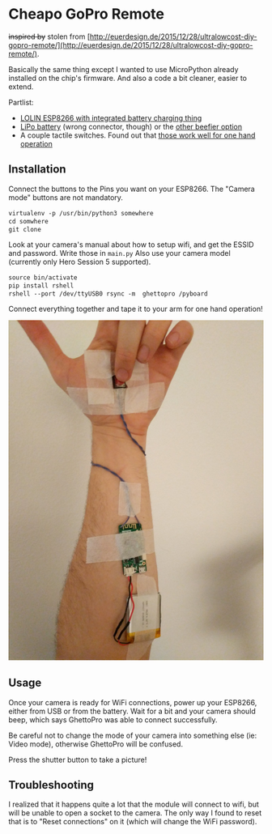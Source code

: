 # Cheapo GoPro Remote

~~inspired by~~ stolen from [http://euerdesign.de/2015/12/28/ultralowcost-diy-gopro-remote/](http://euerdesign.de/2015/12/28/ultralowcost-diy-gopro-remote/).   

Basically the same thing except I wanted to use MicroPython already installed on the chip's firmware.
And also a code a bit cleaner, easier to extend.

Partlist:

* [LOLIN ESP8266 with integrated battery charging thing](https://www.aliexpress.com/item/WEMOS-D1-mini-Pro-16M-bytes-external-antenna-connector-ESP8266-WIFI-Internet-of-Things-development-board/32724692514.html)
* [LiPo battery](https://www.aliexpress.com/item/2pcs-lot-Lithium-Lipo-Battery-3-7V-300mAh-With-Protective-Board-for-Bluetooth-Speaker-Digital-Products/32613895675.html) (wrong connector, though) or the [other beefier option](https://eu.mouser.com/ProductDetail/TinyCircuits/ASR00008?qs=55YtniHzbhBpf4%2FGjN1RwA%3D%3D)
* A couple tactile switches. Found out that [those work well for one hand operation](https://eu.mouser.com/ProductDetail/Diptronics/DTS-25R-V?qs=sGAEpiMZZMsgGjVA3toVBDU%2fPbf8wNFALRDFEq9dT%252bw%3d)

## Installation

Connect the buttons to the Pins you want on your ESP8266. The "Camera mode" buttons are not mandatory.

```
virtualenv -p /usr/bin/python3 somewhere
cd somwhere
git clone 
```

Look at your camera's manual about how to setup wifi, and get the ESSID and password. Write those in `main.py`
Also use your camera model (currently only Hero Session 5 supported).

```
source bin/activate
pip install rshell
rshell --port /dev/ttyUSB0 rsync -m  ghettopro /pyboard
```

Connect everything together and tape it to your arm for one hand operation!

![furry arm](pics/arm.jpg)

## Usage

Once your camera is ready for WiFi connections, power up your ESP8266, either from USB or from the battery. Wait for a bit
and your camera should beep, which says GhettoPro was able to connect successfully.

Be careful not to change the mode of your camera into something else (ie: Video mode), otherwise GhettoPro will be confused.

Press the shutter button to take a picture!

## Troubleshooting

I realized that it happens quite a lot that the module will connect to wifi, but will be unable to open a socket to the camera. The only way I found to reset that is to "Reset connections" on it (which will change the WiFi password).
